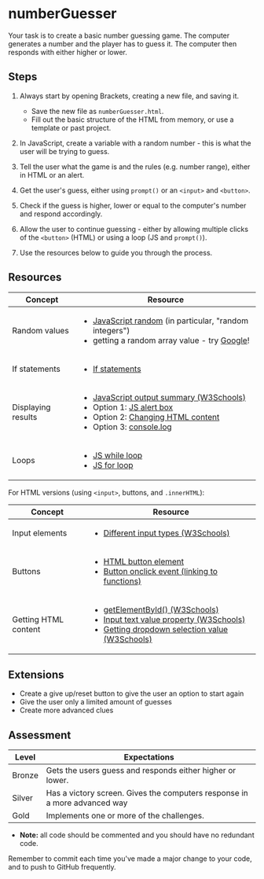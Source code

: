 # numberGuesser

Your task is to create a basic number guessing game. The computer generates a number and the player has to guess it. The computer then responds with either higher or lower.

## Steps

1. Always start by opening Brackets, creating a new file, and saving it.

    - Save the new file as `numberGuesser.html`.
    - Fill out the basic structure of the HTML from memory, or use a template or past project.

2. In JavaScript, create a variable with a random number - this is what the user will be trying to guess.

3. Tell the user what the game is and the rules (e.g. number range), either in HTML or an alert.

4. Get the user's guess, either using `prompt()` or an `<input>` and `<button>`.

5. Check if the guess is higher, lower or equal to the computer's number and respond accordingly.

6. Allow the user to continue guessing - either by allowing multiple clicks of the `<button>` (HTML) or using a loop (JS and `prompt()`).

7. Use the resources below to guide you through the process.

## Resources

| Concept              | Resource |
|----------------------|----------|
| Random values        | <ul><li>[JavaScript random](https://www.w3schools.com/js/js_random.asp) (in particular, "random integers")</li><li>getting a random array value - try [Google](https://www.google.com.au/)!</li></ul> |
| If statements        | <ul><li>[If statements](https://www.w3schools.com/js/js_if_else.asp)</li></ul> |
| Displaying results   | <ul><li>[JavaScript output summary (W3Schools)](https://www.w3schools.com/js/js_output.asp)</li><li>Option 1: [JS alert box](https://www.w3schools.com/js/js_popup.asp)</li><li>Option 2: [Changing HTML content](https://www.w3schools.com/js/js_htmldom_html.asp)</li><li>Option 3: [console.log](https://www.w3schools.com/jsref/met_console_log.asp)</li></ul> |
| Loops                | <ul><li>[JS while loop](https://www.w3schools.com/js/js_loop_while.asp)</li><li>[JS for loop](https://www.w3schools.com/js/js_loop_for.asp)</li></ul> |

For HTML versions (using `<input>`, buttons, and `.innerHTML`):

| Concept              | Resource |
|----------------------|----------|
| Input elements | <ul><li>[Different input types (W3Schools)](https://www.w3schools.com/tags/att_input_type.asp)</li></ul> |
| Buttons     | <ul><li>[HTML button element](https://www.w3schools.com/tags/tag_button.asp)</li><li>[Button onclick event (linking to functions)](https://www.w3schools.com/jsref/event_onclick.asp)</li></ul> |
| Getting HTML content | <ul><li>[getElementById() (W3Schools)](https://www.w3schools.com/jsref/met_document_getelementbyid.asp)</li><li>[Input text value property (W3Schools)](https://www.w3schools.com/jsref/prop_text_value.asp)</li><li>[Getting dropdown selection value (W3Schools)](https://www.w3schools.com/jsref/prop_select_value.asp)</li></ul> |

## Extensions

- Create a give up/reset button to give the user an option to start again
- Give the user only a limited amount of guesses
- Create more advanced clues

## Assessment

| Level  | Expectations |
|--------|--------------|
| Bronze   | Gets the users guess and responds either higher or lower. |
| Silver   | Has a victory screen. Gives the computers response in a more advanced way |
| Gold     | Implements one or more of the challenges. |

- **Note:** all code should be commented and you should have no redundant code.

Remember to commit each time you've made a major change to your code, and to push to GitHub frequently.
